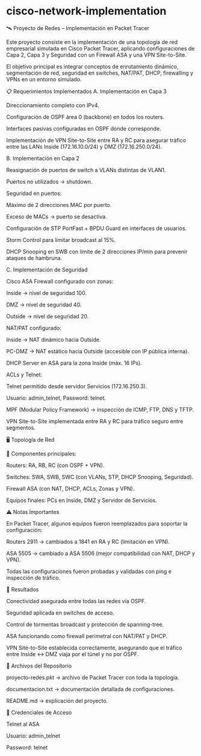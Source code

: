 # cisco-network-implementation
🛰️ Proyecto de Redes – Implementación en Packet Tracer

Este proyecto consiste en la implementación de una topología de red empresarial simulada en Cisco Packet Tracer, aplicando configuraciones de Capa 2, Capa 3 y Seguridad con un Firewall ASA y una VPN Site-to-Site.

El objetivo principal es integrar conceptos de enrutamiento dinámico, segmentación de red, seguridad en switches, NAT/PAT, DHCP, firewalling y VPNs en un entorno simulado.

📋 Requerimientos Implementados
A. Implementación en Capa 3

Direccionamiento completo con IPv4.

Configuración de OSPF área 0 (backbone) en todos los routers.

Interfaces pasivas configuradas en OSPF donde corresponde.

Implementación de VPN Site-to-Site entre RA y RC para asegurar tráfico entre las LANs Inside (172.16.10.0/24) y DMZ (172.16.250.0/24).

B. Implementación en Capa 2

Reasignación de puertos de switch a VLANs distintas de VLAN1.

Puertos no utilizados → shutdown.

Seguridad en puertos:

Máximo de 2 direcciones MAC por puerto.

Exceso de MACs → puerto se desactiva.

Configuración de STP PortFast + BPDU Guard en interfaces de usuarios.

Storm Control para limitar broadcast al 15%.

DHCP Snooping en SWB con límite de 2 direcciones IP/min para prevenir ataques de hambruna.

C. Implementación de Seguridad

Cisco ASA Firewall configurado con zonas:

Inside → nivel de seguridad 100.

DMZ → nivel de seguridad 40.

Outside → nivel de seguridad 20.

NAT/PAT configurado:

Inside → NAT dinámico hacia Outside.

PC-DMZ → NAT estático hacia Outside (accesible con IP pública interna).

DHCP Server en ASA para la zona Inside (máx. 16 IPs).

ACLs y Telnet:

Telnet permitido desde servidor Servicios (172.16.250.3).

Usuario: admin_telnet, Password: telnet.

MPF (Modular Policy Framework) → inspección de ICMP, FTP, DNS y TFTP.

VPN Site-to-Site implementada entre RA y RC para tráfico seguro entre segmentos.

🖥️ Topología de Red

📌 Componentes principales:

Routers: RA, RB, RC (con OSPF + VPN).

Switches: SWA, SWB, SWC (con VLANs, STP, DHCP Snooping, Seguridad).

Firewall ASA (con NAT, DHCP, ACLs, Zonas y VPN).

Equipos finales: PCs en Inside, DMZ y Servidor de Servicios.

⚠️ Notas Importantes

En Packet Tracer, algunos equipos fueron reemplazados para soportar la configuración:

Routers 2911 → cambiados a 1841 en RA y RC (limitación en VPN).

ASA 5505 → cambiado a ASA 5506 (mejor compatibilidad con NAT, DHCP y VPN).

Todas las configuraciones fueron probadas y validadas con ping e inspección de tráfico.

🚀 Resultados

Conectividad asegurada entre todas las redes vía OSPF.

Seguridad aplicada en switches de acceso.

Control de tormentas broadcast y protección de spanning-tree.

ASA funcionando como firewall perimetral con NAT/PAT y DHCP.

VPN Site-to-Site establecida correctamente, asegurando que el tráfico entre Inside ↔ DMZ viaja por el túnel y no por OSPF.

📂 Archivos del Repositorio

proyecto-redes.pkt → archivo de Packet Tracer con toda la topología.

documentacion.txt → documentación detallada de configuraciones.

README.md → explicación del proyecto.

🔑 Credenciales de Acceso

Telnet al ASA

Usuario: admin_telnet

Password: telnet
